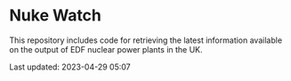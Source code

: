 # Nuke Watch

This repository includes code for retrieving the latest information available on the output of EDF nuclear power plants in the UK.

Last updated: 2023-04-29 05:07